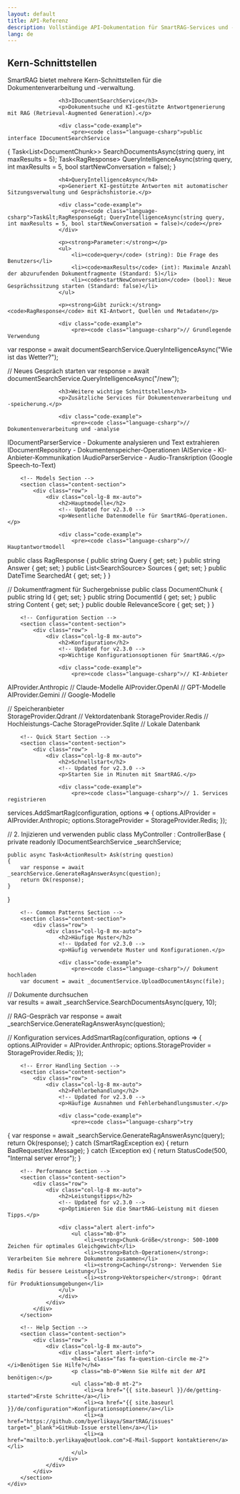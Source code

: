 ```yaml
---
layout: default
title: API-Referenz
description: Vollständige API-Dokumentation für SmartRAG-Services und -Schnittstellen
lang: de
---
```


<div class="page-content">
    <div class="container">
        <!-- Core Interfaces Section -->
        <section class="content-section">
            <div class="row">
                <div class="col-lg-8 mx-auto">
                    <h2>Kern-Schnittstellen</h2>
                    <!-- Updated for v2.3.0 -->
                    <p>SmartRAG bietet mehrere Kern-Schnittstellen für die Dokumentenverarbeitung und -verwaltung.</p>
                    
                    <h3>IDocumentSearchService</h3>
                    <p>Dokumentsuche und KI-gestützte Antwortgenerierung mit RAG (Retrieval-Augmented Generation).</p>
                    
                    <div class="code-example">
                        <pre><code class="language-csharp">public interface IDocumentSearchService
{
    Task&lt;List&lt;DocumentChunk&gt;&gt; SearchDocumentsAsync(string query, int maxResults = 5);
    Task&lt;RagResponse&gt; QueryIntelligenceAsync(string query, int maxResults = 5, bool startNewConversation = false);
}</code></pre>
                    </div>

                    <h4>QueryIntelligenceAsync</h4>
                    <p>Generiert KI-gestützte Antworten mit automatischer Sitzungsverwaltung und Gesprächshistorie.</p>
                    
                    <div class="code-example">
                        <pre><code class="language-csharp">Task&lt;RagResponse&gt; QueryIntelligenceAsync(string query, int maxResults = 5, bool startNewConversation = false)</code></pre>
                    </div>

                    <p><strong>Parameter:</strong></p>
                    <ul>
                        <li><code>query</code> (string): Die Frage des Benutzers</li>
                        <li><code>maxResults</code> (int): Maximale Anzahl der abzurufenden Dokumentfragmente (Standard: 5)</li>
                        <li><code>startNewConversation</code> (bool): Neue Gesprächssitzung starten (Standard: false)</li>
                    </ul>
                    
                    <p><strong>Gibt zurück:</strong> <code>RagResponse</code> mit KI-Antwort, Quellen und Metadaten</p>
                    
                    <div class="code-example">
                        <pre><code class="language-csharp">// Grundlegende Verwendung
var response = await documentSearchService.QueryIntelligenceAsync("Wie ist das Wetter?");

// Neues Gespräch starten
var response = await documentSearchService.QueryIntelligenceAsync("/new");</code></pre>
                    </div>

                    <h3>Weitere wichtige Schnittstellen</h3>
                    <p>Zusätzliche Services für Dokumentenverarbeitung und -speicherung.</p>
                    
                    <div class="code-example">
                        <pre><code class="language-csharp">// Dokumentenverarbeitung und -analyse
IDocumentParserService - Dokumente analysieren und Text extrahieren
IDocumentRepository - Dokumentenspeicher-Operationen
IAIService - KI-Anbieter-Kommunikation
IAudioParserService - Audio-Transkription (Google Speech-to-Text)</code></pre>
                    </div>
                </div>
            </div>
        </section>

        <!-- Models Section -->
        <section class="content-section">
            <div class="row">
                <div class="col-lg-8 mx-auto">
                    <h2>Hauptmodelle</h2>
                    <!-- Updated for v2.3.0 -->
                    <p>Wesentliche Datenmodelle für SmartRAG-Operationen.</p>
                    
                    <div class="code-example">
                        <pre><code class="language-csharp">// Hauptantwortmodell
public class RagResponse
{
    public string Query { get; set; }
    public string Answer { get; set; }
    public List&lt;SearchSource&gt; Sources { get; set; }
    public DateTime SearchedAt { get; set; }
}

// Dokumentfragment für Suchergebnisse
public class DocumentChunk
{
    public string Id { get; set; }
    public string DocumentId { get; set; }
    public string Content { get; set; }
    public double RelevanceScore { get; set; }
}</code></pre>
                    </div>
                </div>
            </div>
        </section>

        <!-- Configuration Section -->
        <section class="content-section">
            <div class="row">
                <div class="col-lg-8 mx-auto">
                    <h2>Konfiguration</h2>
                    <!-- Updated for v2.3.0 -->
                    <p>Wichtige Konfigurationsoptionen für SmartRAG.</p>
                    
                    <div class="code-example">
                        <pre><code class="language-csharp">// KI-Anbieter
AIProvider.Anthropic    // Claude-Modelle
AIProvider.OpenAI       // GPT-Modelle
AIProvider.Gemini       // Google-Modelle

// Speicheranbieter  
StorageProvider.Qdrant  // Vektordatenbank
StorageProvider.Redis   // Hochleistungs-Cache
StorageProvider.Sqlite  // Lokale Datenbank</code></pre>
                    </div>
                </div>
            </div>
        </section>

        <!-- Quick Start Section -->
        <section class="content-section">
            <div class="row">
                <div class="col-lg-8 mx-auto">
                    <h2>Schnellstart</h2>
                    <!-- Updated for v2.3.0 -->
                    <p>Starten Sie in Minuten mit SmartRAG.</p>
                    
                    <div class="code-example">
                        <pre><code class="language-csharp">// 1. Services registrieren
services.AddSmartRag(configuration, options =>
{
    options.AIProvider = AIProvider.Anthropic;
    options.StorageProvider = StorageProvider.Redis;
});

// 2. Injizieren und verwenden
public class MyController : ControllerBase
{
    private readonly IDocumentSearchService _searchService;
    
    public async Task<ActionResult> Ask(string question)
    {
        var response = await _searchService.GenerateRagAnswerAsync(question);
        return Ok(response);
    }
}</code></pre>
                    </div>
                </div>
            </div>
        </section>

        <!-- Common Patterns Section -->
        <section class="content-section">
            <div class="row">
                <div class="col-lg-8 mx-auto">
                    <h2>Häufige Muster</h2>
                    <!-- Updated for v2.3.0 -->
                    <p>Häufig verwendete Muster und Konfigurationen.</p>
                    
                    <div class="code-example">
                        <pre><code class="language-csharp">// Dokument hochladen
        var document = await _documentService.UploadDocumentAsync(file);

// Dokumente durchsuchen  
var results = await _searchService.SearchDocumentsAsync(query, 10);

// RAG-Gespräch
var response = await _searchService.GenerateRagAnswerAsync(question);

// Konfiguration
services.AddSmartRag(configuration, options =>
{
    options.AIProvider = AIProvider.Anthropic;
    options.StorageProvider = StorageProvider.Redis;
});</code></pre>
                    </div>
                </div>
            </div>
        </section>

        <!-- Error Handling Section -->
        <section class="content-section">
            <div class="row">
                <div class="col-lg-8 mx-auto">
                    <h2>Fehlerbehandlung</h2>
                    <!-- Updated for v2.3.0 -->
                    <p>Häufige Ausnahmen und Fehlerbehandlungsmuster.</p>
                    
                    <div class="code-example">
                        <pre><code class="language-csharp">try
{
    var response = await _searchService.GenerateRagAnswerAsync(query);
    return Ok(response);
}
catch (SmartRagException ex)
{
    return BadRequest(ex.Message);
}
catch (Exception ex)
{
    return StatusCode(500, "Internal server error");
}</code></pre>
                    </div>
                </div>
            </div>
        </section>

        <!-- Performance Section -->
        <section class="content-section">
            <div class="row">
                <div class="col-lg-8 mx-auto">
                    <h2>Leistungstipps</h2>
                    <!-- Updated for v2.3.0 -->
                    <p>Optimieren Sie die SmartRAG-Leistung mit diesen Tipps.</p>
                    
                    <div class="alert alert-info">
                        <ul class="mb-0">
                            <li><strong>Chunk-Größe</strong>: 500-1000 Zeichen für optimales Gleichgewicht</li>
                            <li><strong>Batch-Operationen</strong>: Verarbeiten Sie mehrere Dokumente zusammen</li>
                            <li><strong>Caching</strong>: Verwenden Sie Redis für bessere Leistung</li>
                            <li><strong>Vektorspeicher</strong>: Qdrant für Produktionsumgebungen</li>
                    </ul>
                    </div>
                </div>
            </div>
        </section>

        <!-- Help Section -->
        <section class="content-section">
            <div class="row">
                <div class="col-lg-8 mx-auto">
                    <div class="alert alert-info">
                        <h4><i class="fas fa-question-circle me-2"></i>Benötigen Sie Hilfe?</h4>
                        <p class="mb-0">Wenn Sie Hilfe mit der API benötigen:</p>
                        <ul class="mb-0 mt-2">
                            <li><a href="{{ site.baseurl }}/de/getting-started">Erste Schritte</a></li>
                            <li><a href="{{ site.baseurl }}/de/configuration">Konfigurationsoptionen</a></li>
                            <li><a href="https://github.com/byerlikaya/SmartRAG/issues" target="_blank">GitHub-Issue erstellen</a></li>
                            <li><a href="mailto:b.yerlikaya@outlook.com">E-Mail-Support kontaktieren</a></li>
                        </ul>
                    </div>
                </div>
            </div>
        </section>
    </div>
</div>